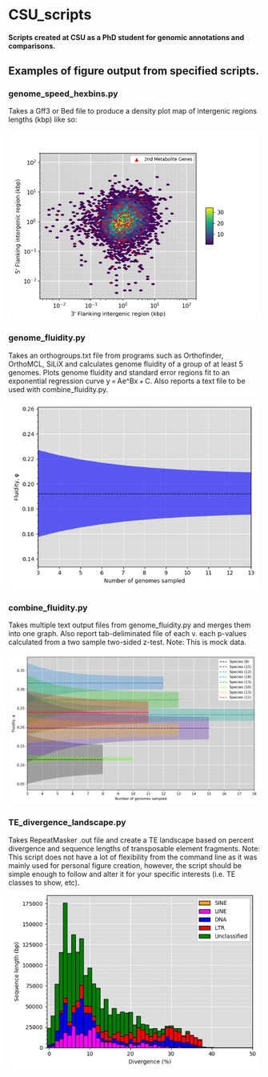# CSU_scripts
#### Scripts created at CSU as a PhD student for genomic annotations and comparisons.

## Examples of figure output from specified scripts.

### genome_speed_hexbins.py
Takes a Gff3 or Bed file to produce a density plot map of intergenic regions lengths (kbp) like so:

![Hexbins](https://github.com/PlantDr430/images/blob/master/metabolite_speed.png)


### genome_fluidity.py
Takes an orthogroups.txt file from programs such as Orthofinder, OrthoMCL, SiLiX and calculates genome fluidity of a group of at least 5 genomes. Plots genome fluidity and standard error regions fit to an exponential regression curve y = Ae^Bx + C. Also reports a text file to be used with combine_fluidity.py.

![Single_fluidity](https://github.com/PlantDr430/images/blob/master/Pangenome_fluidity.png)

### combine_fluidity.py
Takes multiple text output files from genome_fluidity.py and merges them into one graph. Also report tab-deliminated file of each v. each p-values calculated from a two sample two-sided z-test. Note: This is mock data.

![Combined_fluidity](https://github.com/PlantDr430/images/blob/master/Example_combined_fluidity.png)

### TE_divergence_landscape.py
Takes RepeatMasker .out file and create a TE landscape based on percent divergence and sequence lengths of transposable element fragments. Note: This script does not have a lot of flexibility from the command line as it was mainly used for personal figure creation, however, the script should be simple enough to follow and alter it for your specific interests (i.e. TE classes to show, etc).

![TE_landscape](https://github.com/PlantDr430/images/blob/master/TE_divergence_landscape.png)
